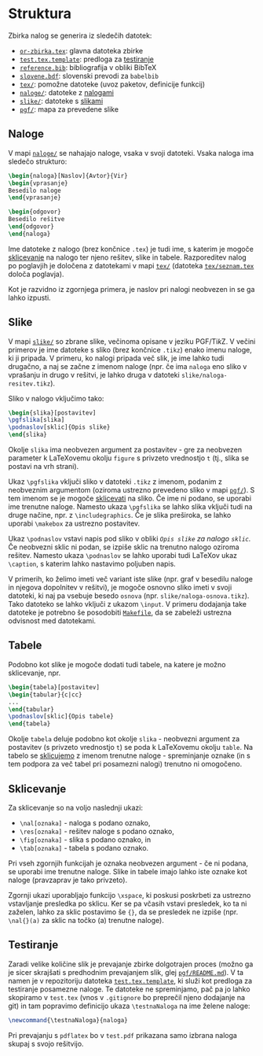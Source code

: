 # Struktura

Zbirka nalog se generira iz sledečih datotek:

* [`or-zbirka.tex`](or-zbirka.tex): glavna datoteka zbirke
* [`test.tex.template`](test.tex.template):
    predloga za [testiranje](#testiranje)
* [`reference.bib`](reference.bib): bibliografija v obliki BibTeX
* [`slovene.bdf`](slovene.bdf): slovenski prevodi za `babelbib`
* [`tex/`](tex/): pomožne datoteke (uvoz paketov, definicije funkcij)
* [`naloge/`](naloge/): datoteke z [nalogami](#naloge)
* [`slike/`](slike/): datoteke s [slikami](#slike)
* [`pgf/`](pgf/): mapa za prevedene slike

## Naloge

V mapi [`naloge/`](naloge/) se nahajajo naloge, vsaka v svoji datoteki.
Vsaka naloga ima sledečo strukturo:
```LaTeX
\begin{naloga}[Naslov]{Avtor}{Vir}
\begin{vprasanje}
Besedilo naloge
\end{vprasanje}

\begin{odgovor}
Besedilo rešitve
\end{odgovor}
\end{naloga}
```
Ime datoteke z nalogo (brez končnice `.tex`) je tudi ime,
s katerim je mogoče [sklicevanje](#sklicevanje) na nalogo
ter njeno rešitev, slike in tabele.
Razporeditev nalog po poglavjih je določena z datotekami v mapi [`tex/`](tex/)
(datoteka [`tex/seznam.tex`](tex/seznam.tex) določa poglavja).

Kot je razvidno iz zgornjega primera,
je naslov pri nalogi neobvezen in se ga lahko izpusti.

## Slike

V mapi [`slike/`](slike/) so zbrane slike,
večinoma opisane v jeziku PGF/Ti*k*Z.
V večini primerov je ime datoteke s sliko (brez končnice `.tikz`)
enako imenu naloge, ki ji pripada.
V primeru, ko nalogi pripada več slik, je ime lahko tudi drugačno,
a naj se začne z imenom naloge
(npr. če ima `naloga` eno sliko v vprašanju in drugo v rešitvi,
je lahko druga v datoteki `slike/naloga-resitev.tikz`).

Sliko v nalogo vključimo tako:
```LaTeX
\begin{slika}[postavitev]
\pgfslika[slika]
\podnaslov[sklic]{Opis slike}
\end{slika}
```
Okolje `slika` ima neobvezen argument za postavitev -
gre za neobvezen parameter k LaTeXovemu okolju `figure`
s privzeto vrednostjo `t` (tj., slika se postavi na vrh strani).

Ukaz `\pgfslika` vključi sliko v datoteki `.tikz` z imenom,
podanim z neobveznim argumentom
(oziroma ustrezno prevedeno sliko v mapi [`pgf/`](pgf/)).
S tem imenom se je mogoče [sklicevati](#sklicevanje) na sliko.
Če ime ni podano, se uporabi ime trenutne naloge.
Namesto ukaza `\pgfslika` se lahko slika vključi tudi na druge načine,
npr. z `\includegraphics`.
Če je slika preširoka, se lahko uporabi `\makebox` za ustrezno postavitev.

Ukaz `\podnaslov` vstavi napis pod sliko v obliki
*`Opis slike` za nalogo `sklic`.*
Če neobvezni sklic ni podan,
se izpiše sklic na trenutno nalogo oziroma rešitev.
Namesto ukaza `\podnaslov` se lahko uporabi
tudi LaTeXov ukaz `\caption`,
s katerim lahko nastavimo poljuben napis.

V primerih, ko želimo imeti več variant iste slike
(npr. graf v besedilu naloge in njegova dopolnitev v rešitvi),
je mogoče osnovno sliko imeti v svoji datoteki,
ki naj pa vsebuje besedo `osnova` (npr. `slike/naloga-osnova.tikz`).
Tako datoteko se lahko vključi z ukazom `\input`.
V primeru dodajanja take datoteke
je potrebno še posodobiti [`Makefile`](Makefile),
da se zabeleži ustrezna odvisnost med datotekami.

## Tabele

Podobno kot slike je mogoče dodati tudi tabele,
na katere je možno sklicevanje, npr.
```LaTeX
\begin{tabela}[postavitev]
\begin{tabular}{c|cc}
...
\end{tabular}
\podnaslov[sklic]{Opis tabele}
\end{tabela}
```
Okolje `tabela` deluje podobno kot okolje `slika` -
neobvezni argument za postavitev (s privzeto vrednostjo `t`)
se poda k LaTeXovemu okolju `table`.
Na tabelo se [sklicujemo](#sklicevanje) z imenom trenutne naloge -
spreminjanje oznake (in s tem podpora za več tabel pri posamezni nalogi)
trenutno ni omogočeno.

## Sklicevanje

Za sklicevanje so na voljo naslednji ukazi:

* `\nal[oznaka]` - naloga s podano oznako,
* `\res[oznaka]` - rešitev naloge s podano oznako,
* `\fig[oznaka]` - slika s podano oznako, in
* `\tab[oznaka]` - tabela s podano oznako.

Pri vseh zgornjih funkcijah je oznaka neobvezen argument -
če ni podana, se uporabi ime trenutne naloge.
Slike in tabele imajo lahko iste oznake kot naloge
(pravzaprav je tako privzeto).

Zgornji ukazi uporabljajo funkcijo `\xspace`,
ki poskusi poskrbeti za ustrezno vstavljanje presledka po sklicu.
Ker se pa včasih vstavi presledek, ko ta ni zaželen,
lahko za sklic postavimo še `{}`,
da se presledek ne izpiše
(npr. `\nal{}(a)` za sklic na točko (a) trenutne naloge).

## Testiranje

Zaradi velike količine slik je prevajanje zbirke dolgotrajen proces
(možno ga je sicer skrajšati s predhodnim prevajanjem slik,
glej [`pgf/README.md`](pgf/README.md)).
V ta namen je v repozitoriju datoteka
[`test.tex.template`](test.tex.template),
ki služi kot predloga za testiranje posamezne naloge.
Te datoteke ne spreminjamo, pač pa jo lahko skopiramo v `test.tex`
(vnos v `.gitignore` bo preprečil njeno dodajanje na git)
in tam popravimo definicijo ukaza `\testnaNaloga` na ime želene naloge:
```LaTeX
\newcommand{\testnaNaloga}{naloga}
```
Pri prevajanju s `pdflatex` bo v `test.pdf`
prikazana samo izbrana naloga skupaj s svojo rešitvijo.
